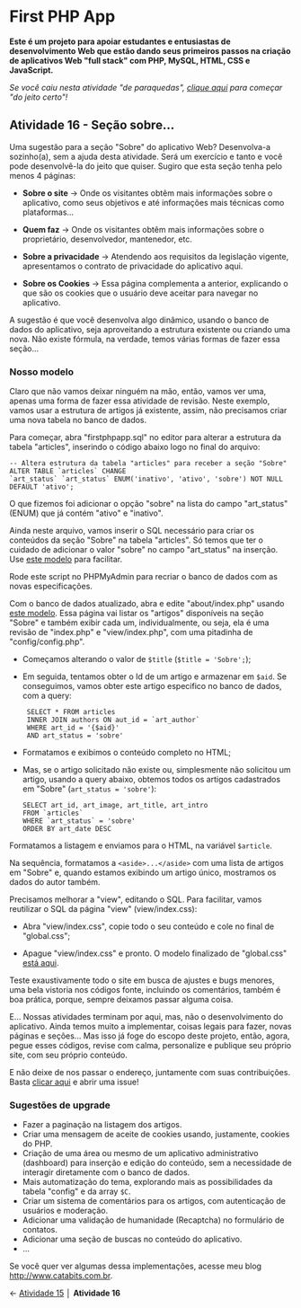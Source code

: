 

# First PHP App

**Este é um projeto para apoiar estudantes e entusiastas de desenvolvimento Web que estão dando seus primeiros passos na criação de aplicativos Web "full stack" com PHP, MySQL, HTML, CSS e JavaScript.**

*Se você caiu nesta atividade "de paraquedas", [clique aqui](https://github.com/Luferat/firstphpapp) para começar "do jeito certo"!*

## Atividade 16 - Seção sobre...

Uma sugestão para a seção "Sobre" do aplicativo Web? Desenvolva-a sozinho(a), sem a ajuda desta atividade. Será um exercício e tanto e você pode desenvolvê-la do jeito que quiser. Sugiro que esta seção tenha pelo menos 4 páginas:

- **Sobre o site** → Onde os visitantes obtêm mais informações sobre o aplicativo, como seus objetivos e até informações mais técnicas como plataformas...

- **Quem faz** → Onde os visitantes obtêm mais informações sobre o proprietário, desenvolvedor, mantenedor, etc. 

- **Sobre a privacidade** → Atendendo aos requisitos da legislação vigente, apresentamos o contrato de privacidade do aplicativo aqui.

- **Sobre os Cookies** → Essa página complementa a anterior, explicando o que são os cookies que o usuário deve aceitar para navegar no aplicativo.

A sugestão é que você desenvolva algo dinâmico, usando o banco de dados do aplicativo, seja aproveitando a estrutura existente ou criando uma nova. Não existe fórmula, na verdade, temos várias formas de fazer essa seção...

### Nosso modelo

Claro que não vamos deixar ninguém na mão, então, vamos ver uma, apenas uma forma de fazer essa atividade de revisão. Neste exemplo, vamos usar a estrutura de artigos já existente, assim, não precisamos criar uma nova tabela no banco de dados.

Para começar, abra "firstphpapp.sql" no editor para alterar a estrutura da tabela "articles", inserindo o código abaixo logo no final do arquivo:

	-- Altera estrutura da tabela "articles" para receber a seção "Sobre"
	ALTER TABLE `articles` CHANGE
	`art_status` `art_status` ENUM('inativo', 'ativo', 'sobre') NOT NULL DEFAULT 'ativo';

O que fizemos foi adicionar o opção "sobre" na lista do campo "art_status" (ENUM) que já contém "ativo" e "inativo".

Ainda neste arquivo, vamos inserir o SQL necessário para criar os conteúdos da seção "Sobre" na tabela "articles". Só temos que ter o cuidado de adicionar o valor "sobre" no campo "art_status" na inserção. Use [este modelo](https://raw.githubusercontent.com/Luferat/firstphpapp/Atividade_16/firstphpapp.sql) para facilitar.

Rode este script no PHPMyAdmin para recriar o banco de dados com as novas especificações.

 Com o banco de dados atualizado, abra e edite "about/index.php" usando [este modelo](https://raw.githubusercontent.com/Luferat/firstphpapp/Atividade_16/about/index.php).  Essa página vai listar os "artigos" disponíveis na seção "Sobre" e também exibir cada um, individualmente, ou seja, ela é uma revisão de "index.php" e "view/index.php", com uma pitadinha de "config/config.php".

- Começamos alterando o valor de `$title` (`$title = 'Sobre';`);

-  Em seguida, tentamos obter o Id de um artigo e armazenar em `$aid`. Se conseguimos, vamos obter este artigo especifico no banco de dados, com a query:

		SELECT * FROM articles
		INNER JOIN authors ON aut_id = `art_author`
		WHERE art_id = '{$aid}'
		AND art_status = 'sobre' 

- Formatamos e exibimos o conteúdo completo no HTML;
- Mas, se o artigo solicitado não existe ou, simplesmente não solicitou um artigo, usando a query abaixo, obtemos todos os artigos cadastrados em "Sobre" (`art_status = 'sobre'`):

      SELECT art_id, art_image, art_title, art_intro
      FROM `articles`
      WHERE `art_status` = 'sobre'
      ORDER BY art_date DESC

Formatamos a listagem e enviamos para o HTML, na variável `$article`.

Na sequência, formatamos a `<aside>...</aside>` com uma lista de artigos em "Sobre" e, quando estamos exibindo um artigo único, mostramos os dados do autor também.

Precisamos melhorar a "view", editando o SQL. Para facilitar, vamos reutilizar o SQL da página "view" (view/index.css):

- Abra "view/index.css", copie todo o seu conteúdo e cole no final de "global.css";

- Apague "view/index.css" e pronto. O modelo finalizado de "global.css" [está aqui](https://raw.githubusercontent.com/Luferat/firstphpapp/Atividade_16/global.css).

Teste exaustivamente todo o site em busca de ajustes e bugs menores, uma bela vistoria nos códigos fonte, incluindo os comentários, também é boa prática, porque, sempre deixamos passar alguma coisa.

E... Nossas atividades terminam por aqui, mas, não o desenvolvimento do aplicativo. Ainda temos muito a implementar, coisas legais para fazer, novas páginas e seções... Mas isso já foge do escopo deste projeto, então, agora, pegue esses códigos, revise com calma, personalize e publique seu próprio site, com seu próprio conteúdo.

E não deixe de nos passar o endereço, juntamente com suas contribuições. Basta [clicar aqui](https://github.com/Luferat/firstphpapp/issues) e abrir uma issue!

### Sugestões de upgrade
 - Fazer a paginação na listagem dos artigos.
 - Criar uma mensagem de aceite de cookies usando, justamente, cookies do PHP.
 - Criação de uma área ou mesmo de um aplicativo administrativo (dashboard) para inserção e edição do conteúdo, sem a necessidade de interagir diretamente com o banco de dados.
 - Mais automatização do tema, explorando mais as possibilidades da tabela "config" e da array `$C`.
 - Criar um sistema de comentários para os artigos, com autenticação de usuários e moderação.
 - Adicionar uma validação de humanidade (Recaptcha) no formulário de contatos.
 - Adicionar uma seção de buscas no conteúdo do aplicativo.
 - ...

Se você quer ver algumas dessa implementações, acesse meu blog http://www.catabits.com.br.

← [Atividade 15](https://github.com/Luferat/firstphpapp/tree/Atividade_15) │ **Atividade 16** 